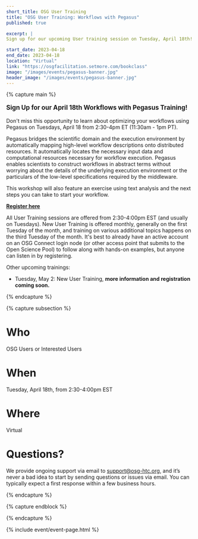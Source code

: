 ```yaml
---
short_title: OSG User Training
title: "OSG User Training: Workflows with Pegasus"
published: true

excerpt: |
Sign up for our upcoming User training session on Tuesday, April 18th!

start_date: 2023-04-18
end_date: 2023-04-18
location: "Virtual"
link: "https://osgfacilitation.setmore.com/bookclass"
image: "/images/events/pegasus-banner.jpg"
header_image: "/images/events/pegasus-banner.jpg"
---
```


{% capture main %}

<p style="font-size: larger; font-weight: bold;">Sign Up for our April 18th Workflows with Pegasus Training!</p>

Don't miss this opportunity to learn about optimizing your workflows using Pegasus on Tuesdays, April 18 from 2:30-4pm ET (11:30am - 1pm PT).

Pegasus bridges the scientific domain and the execution environment by automatically mapping high-level workflow descriptions onto distributed resources. It automatically locates the necessary input data and computational resources necessary for workflow execution. Pegasus enables scientists to construct workflows in abstract terms without worrying about the details of the underlying execution environment or the particulars of the low-level specifications required by the middleware.

This workshop will also feature an exercise using text analysis and the next steps you can take to start your workflow.

**[Register here](https://osgfacilitation.setmore.com/bookclass)**

All User Training sessions are offered from 2:30-4:00pm EST (and usually on Tuesdays). New User Training is offered monthly, generally on the first Tuesday of the month, and training on various additional topics happens on the third Tuesday of the month. It's best to already have an active account on an OSG Connect login node (or other access point that submits to the Open Science Pool) to follow along with hands-on examples, but anyone can listen in by registering.

Other upcoming trainings:
- Tuesday, May 2: New User Training, **more information and registration coming soon.**

{% endcapture %}


{% capture subsection %}
# Who

OSG Users or Interested Users

# When

Tuesday, April 18th, from 2:30-4:00pm EST

# Where

Virtual

# Questions?

We provide ongoing support via email to <support@osg-htc.org>, and it’s never a bad idea to start by sending questions or issues via email. You can typically expect a first response within a few business hours.

{% endcapture %}

{% capture endblock %}


{% endcapture %}

{% include event/event-page.html %}
